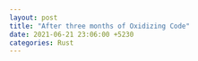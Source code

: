 ```yaml
---
layout: post
title: "After three months of Oxidizing Code"
date: 2021-06-21 23:06:00 +5230
categories: Rust 
---
```


